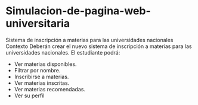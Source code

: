 # Simulacion-de-pagina-web-universitaria
Sistema de inscripción a materias para las universidades nacionales
Contexto
Deberán crear el nuevo sistema de inscripción a materias para las universidades nacionales. El estudiante podrá:
- Ver materias disponibles.
- Filtrar por nombre.
- Inscribirse a materias.
- Ver materias inscritas.
- Ver materias recomendadas.
- Ver su perfil
